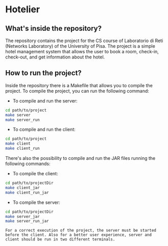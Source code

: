 # Hotelier

## What's inside the repository?
The repository contains the project for the CS course of Laboratorio di Reti (Networks Laboratory) of the University of Pisa. The project is a simple hotel management system that allows the user to book a room, check-in, check-out, and get information about the hotel.

## How to run the project?
Inside the repository there is a Makefile that allows you to compile the project. To compile the project, you can run the following command:
- To compile and run the server:
```bash
cd path/to/project
make server 
make server_run
```
- To compile and run the client:
```bash
cd path/to/project
make client
make client_run
```
There's also the possibility to compile and run the JAR files running the following commands:
- To compile the client:
```bash
cd path/to/projectDir
make client_jar
make client_run_jar
```

- To compile the server:
```bash
cd path/to/projectDir
make server_jar
make server_run_jar
```

```warning
For a correct execution of the project, the server must be started before the client. Also for a better user experience, server and client should be run in two different terminals.
```
